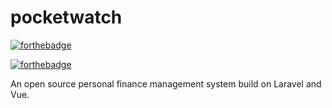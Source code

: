 # pocketwatch
[![forthebadge](https://forthebadge.com/images/badges/built-by-developers.svg)](http://greymore.tech)

[![forthebadge](https://forthebadge.com/images/badges/you-didnt-ask-for-this.svg)](http://greymore.tech)

An open source personal finance management system build on Laravel and Vue.
